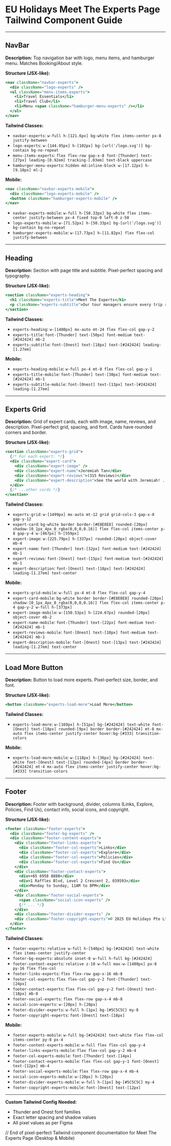 # EU Holidays Meet The Experts Page Tailwind Component Guide

---

## NavBar
**Description:**
Top navigation bar with logo, menu items, and hamburger menu. Matches Booking/About style.

**Structure (JSX-like):**
```jsx
<nav className="navbar-experts">
  <div className="logo-experts" />
  <ul className="menu-items-experts">
    <li>Travel Essentials</li>
    <li>Travel Club</li>
    <li>Menu <span className="hamburger-menu-experts" /></li>
  </ul>
</nav>
```

**Tailwind Classes:**
- `navbar-experts`: `w-full h-[121.6px] bg-white flex items-center px-8 justify-between`
- `logo-experts`: `w-[144.95px] h-[102px] bg-[url('/logo.svg')] bg-contain bg-no-repeat`
- `menu-items-experts`: `flex flex-row gap-x-8 font-[Thunder] text-[27px] leading-[0.92em] tracking-[.03em] text-black uppercase`
- `hamburger-menu-experts`: `hidden md:inline-block w-[17.12px] h-[9.18px] ml-2`

**Mobile:**
```jsx
<nav className="navbar-experts-mobile">
  <div className="logo-experts-mobile" />
  <button className="hamburger-experts-mobile" />
</nav>
```
- `navbar-experts-mobile`: `w-full h-[50.33px] bg-white flex items-center justify-between px-4 fixed top-0 left-0 z-50`
- `logo-experts-mobile`: `w-[71.52px] h-[50.33px] bg-[url('/logo.svg')] bg-contain bg-no-repeat`
- `hamburger-experts-mobile`: `w-[17.73px] h-[11.82px] flex flex-col justify-between`

---

## Heading
**Description:**
Section with page title and subtitle. Pixel-perfect spacing and typography.

**Structure (JSX-like):**
```jsx
<section className="experts-heading">
  <h1 className="experts-title">Meet The Experts</h1>
  <p className="experts-subtitle">Our tour managers ensure every trip runs smoothly, drawing on deep destination knowledge and a strong focus on service quality.</p>
</section>
```

**Tailwind Classes:**
- `experts-heading`: `w-[1480px] mx-auto mt-24 flex flex-col gap-y-2`
- `experts-title`: `font-[Thunder] text-[50px] font-medium text-[#242424] mb-2`
- `experts-subtitle`: `font-[Onest] text-[18px] text-[#242424] leading-[1.27em]`

**Mobile:**
- `experts-heading-mobile`: `w-full px-4 mt-8 flex flex-col gap-y-1`
- `experts-title-mobile`: `font-[Thunder] text-[30px] font-medium text-[#242424] mb-1`
- `experts-subtitle-mobile`: `font-[Onest] text-[13px] text-[#242424] leading-[1.27em]`

---

## Experts Grid
**Description:**
Grid of expert cards, each with image, name, reviews, and description. Pixel-perfect grid, spacing, and font. Cards have rounded corners and border.

**Structure (JSX-like):**
```jsx
<section className="experts-grid">
  {/* For each expert: */}
  <div className="expert-card">
    <div className="expert-image" />
    <div className="expert-name">Jeremiah Tan</div>
    <div className="expert-reviews">(315 Reviews)</div>
    <div className="expert-description">See the world with Jeremiah! ...</div>
  </div>
  {/* ...other cards */}
</section>
```

**Tailwind Classes:**
- `experts-grid`: `w-[1499px] mx-auto mt-12 grid grid-cols-3 gap-x-8 gap-y-12`
- `expert-card`: `bg-white border border-[#E8E8E8] rounded-[20px] shadow-[0_1px_4px_0_rgba(0,0,0,0.16)] flex flex-col items-center p-8 gap-y-4 w-[467px] h-[559px]`
- `expert-image`: `w-[225.79px] h-[337px] rounded-[20px] object-cover mb-4`
- `expert-name`: `font-[Thunder] text-[32px] font-medium text-[#242424] mb-1`
- `expert-reviews`: `font-[Onest] text-[15px] font-medium text-[#242424] mb-1`
- `expert-description`: `font-[Onest] text-[18px] text-[#242424] leading-[1.27em] text-center`

**Mobile:**
- `experts-grid-mobile`: `w-full px-4 mt-8 flex flex-col gap-y-4`
- `expert-card-mobile`: `bg-white border border-[#E8E8E8] rounded-[20px] shadow-[0_1px_4px_0_rgba(0,0,0,0.16)] flex flex-col items-center p-4 gap-y-2 w-full h-[373px]`
- `expert-image-mobile`: `w-[150.53px] h-[224.67px] rounded-[20px] object-cover mb-2`
- `expert-name-mobile`: `font-[Thunder] text-[22px] font-medium text-[#242424] mb-1`
- `expert-reviews-mobile`: `font-[Onest] text-[10px] font-medium text-[#242424] mb-1`
- `expert-description-mobile`: `font-[Onest] text-[13px] text-[#242424] leading-[1.27em] text-center`

---

## Load More Button
**Description:**
Button to load more experts. Pixel-perfect size, border, and font.

**Structure (JSX-like):**
```jsx
<button className="experts-load-more">Load More</button>
```

**Tailwind Classes:**
- `experts-load-more`: `w-[169px] h-[51px] bg-[#242424] text-white font-[Onest] text-[18px] rounded-[9px] border border-[#242424] mt-8 mx-auto flex items-center justify-center hover:bg-[#333] transition-colors`

**Mobile:**
- `experts-load-more-mobile`: `w-[118px] h-[36px] bg-[#242424] text-white font-[Onest] text-[12px] rounded-[4px] border border-[#242424] mt-4 mx-auto flex items-center justify-center hover:bg-[#333] transition-colors`

---

## Footer
**Description:**
Footer with background, divider, columns (Links, Explore, Policies, Find Us), contact info, social icons, and copyright.

**Structure (JSX-like):**
```jsx
<footer className="footer-experts">
  <div className="footer-bg-experts" />
  <div className="footer-content-experts">
    <div className="footer-links-experts">
      <div className="footer-col-experts">Links</div>
      <div className="footer-col-experts">Explore</div>
      <div className="footer-col-experts">Policies</div>
      <div className="footer-col-experts">Find Us</div>
    </div>
    <div className="footer-contact-experts">
      <div>+65 6958 8888</div>
      <div>1 Raffles Blvd, Level 2 Crescent 2, 039593</div>
      <div>Monday to Sunday, 11AM to 8PM</div>
    </div>
    <div className="footer-social-experts">
      <span className="social-icon-experts" />
      {/* ... */}
    </div>
    <div className="footer-divider-experts" />
    <div className="footer-copyright-experts">© 2025 EU Holidays Pte Ltd. All rights reserved.</div>
  </div>
</footer>
```

**Tailwind Classes:**
- `footer-experts`: `relative w-full h-[540px] bg-[#242424] text-white flex items-center justify-center`
- `footer-bg-experts`: `absolute inset-0 w-full h-full bg-[#242424]`
- `footer-content-experts`: `relative z-10 w-full max-w-[1480px] px-8 py-16 flex flex-col`
- `footer-links-experts`: `flex flex-row gap-x-16 mb-8`
- `footer-col-experts`: `flex flex-col gap-y-2 font-[Thunder] text-[24px]`
- `footer-contact-experts`: `flex flex-col gap-y-2 font-[Onest] text-[18px] mb-8`
- `footer-social-experts`: `flex flex-row gap-x-4 mb-8`
- `social-icon-experts`: `w-[20px] h-[20px]`
- `footer-divider-experts`: `w-full h-[1px] bg-[#5C5C5C] my-8`
- `footer-copyright-experts`: `font-[Onest] text-[18px]`

**Mobile:**
- `footer-experts-mobile`: `w-full bg-[#242424] text-white flex flex-col items-center py-8 px-4`
- `footer-content-experts-mobile`: `w-full flex flex-col gap-y-4`
- `footer-links-experts-mobile`: `flex flex-col gap-y-2 mb-4`
- `footer-col-experts-mobile`: `font-[Thunder] text-[14px]`
- `footer-contact-experts-mobile`: `flex flex-col gap-y-1 font-[Onest] text-[12px] mb-4`
- `footer-social-experts-mobile`: `flex flex-row gap-x-4 mb-4`
- `social-icon-experts-mobile`: `w-[20px] h-[20px]`
- `footer-divider-experts-mobile`: `w-full h-[1px] bg-[#5C5C5C] my-4`
- `footer-copyright-experts-mobile`: `font-[Onest] text-[12px]`

---

**Custom Tailwind Config Needed:**
- Thunder and Onest font families
- Exact letter spacing and shadow values
- All pixel values as per Figma

// End of pixel-perfect Tailwind component documentation for Meet The Experts Page (Desktop & Mobile) 
